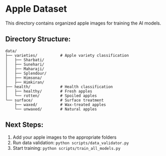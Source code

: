 # Apple Dataset

This directory contains organized apple images for training the AI models.

## Directory Structure:

```
data/
├── varieties/          # Apple variety classification
│   ├── Sharbati/
│   ├── Sunehari/
│   ├── Maharaji/
│   ├── Splendour/
│   ├── Himsona/
│   ├── Himkiran/
├── health/             # Health classification
│   ├── healthy/        # Fresh apples
│   └── rotten/         # Spoiled apples
└── surface/            # Surface treatment
    ├── waxed/          # Wax-treated apples
    └── unwaxed/        # Natural apples
```

## Next Steps:
1. Add your apple images to the appropriate folders
2. Run data validation: `python scripts/data_validator.py`
3. Start training: `python scripts/train_all_models.py`
